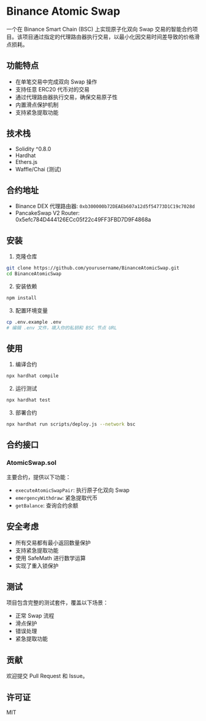 # Binance Atomic Swap

一个在 Binance Smart Chain (BSC) 上实现原子化双向 Swap 交易的智能合约项目。该项目通过指定的代理路由器执行交易，以最小化因交易时间差导致的价格滑点损耗。

## 功能特点

- 在单笔交易中完成双向 Swap 操作
- 支持任意 ERC20 代币对的交易
- 通过代理路由器执行交易，确保交易原子性
- 内置滑点保护机制
- 支持紧急提取功能

## 技术栈

- Solidity ^0.8.0
- Hardhat
- Ethers.js
- Waffle/Chai (测试)

## 合约地址

- Binance DEX 代理路由器: `0xb300000b72DEAEb607a12d5f54773D1C19c7028d`
- PancakeSwap V2 Router: 0x5efc784D444126ECc05f22c49FF3FBD7D9F4868a

## 安装

1. 克隆仓库

```bash
git clone https://github.com/yourusername/BinanceAtomicSwap.git
cd BinanceAtomicSwap
```

2. 安装依赖

```bash
npm install
```

3. 配置环境变量

```bash
cp .env.example .env
# 编辑 .env 文件，填入你的私钥和 BSC 节点 URL
```

## 使用

1. 编译合约

```bash
npx hardhat compile
```

2. 运行测试

```bash
npx hardhat test
```

3. 部署合约

```bash
npx hardhat run scripts/deploy.js --network bsc
```

## 合约接口

### AtomicSwap.sol

主要合约，提供以下功能：

- `executeAtomicSwapPair`: 执行原子化双向 Swap
- `emergencyWithdraw`: 紧急提取代币
- `getBalance`: 查询合约余额

## 安全考虑

- 所有交易都有最小返回数量保护
- 支持紧急提取功能
- 使用 SafeMath 进行数学运算
- 实现了重入锁保护

## 测试

项目包含完整的测试套件，覆盖以下场景：

- 正常 Swap 流程
- 滑点保护
- 错误处理
- 紧急提取功能

## 贡献

欢迎提交 Pull Request 和 Issue。

## 许可证

MIT
